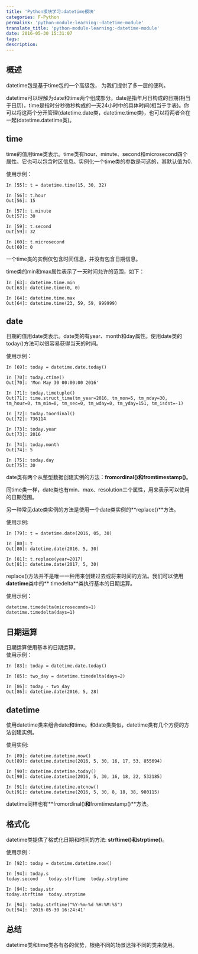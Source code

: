 ```yaml
---
title: 'Python模块学习:datetime模块'
categories: F-Python
permalink: 'python-module-learning:-datetime-module'
translate_title: 'python-module-learning:-datetime-module'
date: 2016-05-30 15:31:07
tags:
description:
---
```

## 概述
datetime包是基于time包的一个高级包， 为我们提供了多一层的便利。  

datetime可以理解为date和time两个组成部分。date是指年月日构成的日期(相当于日历)，time是指时分秒微秒构成的一天24小时中的具体时间(相当于手表)。你可以将这两个分开管理(datetime.date类，datetime.time类)，也可以将两者合在一起(datetime.datetime类)。

## time
time的值用time类表示。time类有hour、minute、second和microsecond四个属性。它也可以包含时区信息。实例化一个time类的参数是可选的，其默认值为0. 

使用示例：  

```
In [55]: t = datetime.time(15, 30, 32)

In [56]: t.hour
Out[56]: 15

In [57]: t.minute
Out[57]: 30

In [59]: t.second
Out[59]: 32

In [60]: t.microsecond
Out[60]: 0
```
一个time类的实例仅包含时间信息，并没有包含日期信息。

time类的min和max属性表示了一天时间允许的范围，如下： 

```
In [63]: datetime.time.min
Out[63]: datetime.time(0, 0)

In [64]: datetime.time.max
Out[64]: datetime.time(23, 59, 59, 999999)
```

## date
日期的值用date类表示。date类的有year、month和day属性。使用date类的today()方法可以很容易获得当天的时间。  

使用示例：  
  
```  
In [69]: today = datetime.date.today()

In [70]: today.ctime()
Out[70]: 'Mon May 30 00:00:00 2016'

In [71]: today.timetuple()
Out[71]: time.struct_time(tm_year=2016, tm_mon=5, tm_mday=30, tm_hour=0, tm_min=0, tm_sec=0, tm_wday=0, tm_yday=151, tm_isdst=-1)

In [72]: today.toordinal()
Out[72]: 736114

In [73]: today.year
Out[73]: 2016

In [74]: today.month
Out[74]: 5

In [75]: today.day
Out[75]: 30
```

date类有两个从整型数据创建实例的方法：**fromordinal()**和**fromtimestamp()**。   

同time类一样，date类也有min、max、resolution三个属性，用来表示可以使用的日期范围。 

另一种常见date类实例的方法是使用一个date类实例的**replace()**方法。  

使用示例:  

```  
In [79]: t = datetime.date(2016, 05, 30)

In [80]: t
Out[80]: datetime.date(2016, 5, 30)

In [81]: t.replace(year=2017)
Out[81]: datetime.date(2017, 5, 30)
```

replace()方法并不是唯一一种用来创建过去或将来时间的方法。我们可以使用**datetime**类中的** timedelta**类执行基本的日期运算。  

使用示例： 
```
datetime.timedelta(microseconds=1)
datetime.timedelta(days=1)  
```

## 日期运算
日期运算使用基本的日期运算。  
使用示例： 
 
```
In [83]: today = datetime.date.today()

In [85]: two_day = datetime.timedelta(days=2)

In [86]: today - two_day
Out[86]: datetime.date(2016, 5, 28)
```

## datetime
使用datetime类来组合date和time。和date类类似，datetime类有几个方便的方法创建实例。  

使用实例: 

```
In [89]: datetime.datetime.now()
Out[89]: datetime.datetime(2016, 5, 30, 16, 17, 53, 855694)

In [90]: datetime.datetime.today()
Out[90]: datetime.datetime(2016, 5, 30, 16, 18, 22, 532185)

In [91]: datetime.datetime.utcnow()
Out[91]: datetime.datetime(2016, 5, 30, 8, 18, 38, 980115)
```

datetime同样也有**fromordinal()**和**fromtimestamp()**方法。

## 格式化
datetime类提供了格式化日期和时间的方法: **strftime()**和**strptime()**。

使用示例： 

```
In [92]: today = datetime.datetime.now()

In [94]: today.s
today.second    today.strftime  today.strptime

In [94]: today.str
today.strftime  today.strptime

In [94]: today.strftime("%Y-%m-%d %H:%M:%S")
Out[94]: '2016-05-30 16:24:41'
```

## 总结
datetime类和time类各有各的优势，根绝不同的场景选择不同的类来使用。  

<br />